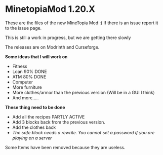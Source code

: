 # MinetopiaMod 1.20.X
These are the files of the new MineTopia Mod :)
If there is an issue report it to the issue page.

This is still a work in progress, but we are getting there slowly

The releases are on Modrinth and Curseforge.

**Some ideas that I will work on**
<!-- TOC -->
* Fitness
* Loan 90% DONE
* ATM  80% DONE
* Computer
* More furniture
* More clothes/armor than the previous version (Will be in a GUI I think)
* And more.....
<!-- TOC -->



**These thing need to be done**
<!-- TOC -->
* Add all the recipes PARTLY ACTIVE
* Add 3 blocks back from the previous version.
* Add the clothes back
* _The safe block needs a rewrite. You cannot set a password if you are playing on a server_
<!-- TOC -->
Some Items have been removed because they are useless.

